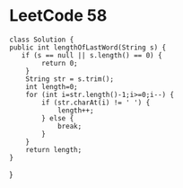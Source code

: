 # LeetCode 58
    class Solution {
    public int lengthOfLastWord(String s) {
       if (s == null || s.length() == 0) {
            return 0;
        }
        String str = s.trim();
        int length=0;
        for (int i=str.length()-1;i>=0;i--) {
            if (str.charAt(i) != ' ') {
                length++;
            } else {
                break;
            }
        }
        return length;
    }
}
